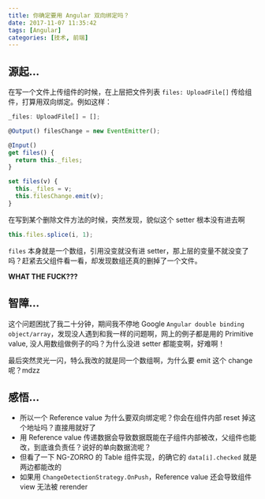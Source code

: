 ```yaml
---
title: 你确定要用 Angular 双向绑定吗？
date: 2017-11-07 11:35:42
tags: [Angular]
categories: [技术, 前端]
---
```


## 源起...

在写一个文件上传组件的时候，在上层把文件列表 `files: UploadFile[]` 传给组件，打算用双向绑定。例如这样：

<!-- more -->

```typescript
_files: UploadFile[] = [];

@Output() filesChange = new EventEmitter();

@Input()
get files() {
  return this._files;
}

set files(v) {
  this._files = v;
  this.filesChange.emit(v);
}
```

在写到某个删除文件方法的时候，突然发现，貌似这个 setter 根本没有进去啊

```typescript
this.files.splice(i, 1);
```

`files` 本身就是一个数组，引用没变就没有进 setter，那上层的变量不就没变了吗？赶紧去父组件看一看，却发现数组还真的删掉了一个文件。

**WHAT THE FUCK???**

## 智障...

这个问题困扰了我二十分钟，期间我不停地 Google `Angular double binding object/array`，发现没人遇到和我一样的问题啊，网上的例子都是用的 Primitive value, 没人用数组做例子的吗？为什么没进 setter 都能变啊，好难啊！

最后突然灵光一闪，特么我改的就是同一个数组啊，为什么要 emit 这个 change 呢？mdzz

## 感悟...

- 所以一个 Reference value 为什么要双向绑定呢？你会在组件内部 reset 掉这个地址吗？直接用就好了
- 用 Reference value 传递数据会导致数据既能在子组件内部被改，父组件也能改，到底谁负责任？说好的单向数据流呢？
- 但看了一下 NG-ZORRO 的 Table 组件实现，的确它的 `data[i].checked` 就是两边都能改的
- 如果用 `ChangeDetectionStrategy.OnPush`，Reference value 还会导致组件 view 无法被 rerender